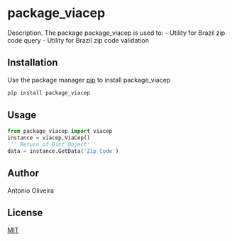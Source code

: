 # package_viacep

Description. 
The package package_viacep is used to:
	- Utility for Brazil zip code query
	- Utility for Brazil zip code validation

## Installation

Use the package manager [pip](https://pip.pypa.io/en/stable/) to install package_viacep

```bash
pip install package_viacep
```

## Usage

```python
from package_viacep import viacep
instance = viacep.ViaCep()
''' Return of Dict Object'''
data = instance.GetData('Zip Code')
```

## Author
Antonio Oliveira

## License
[MIT](https://choosealicense.com/licenses/mit/)